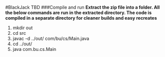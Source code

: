 
#BlackJack
TBD
###Compile and run
**Extract the zip file into a folder.
All the below commands are run in the extracted directory.
The code is compiled in a separate directory for cleaner builds and easy recreates**
1. mkdir out
2. cd src
3. javac -d ../out/ com/bu/cs/Main.java
4. cd ../out/
5. java com.bu.cs.Main

